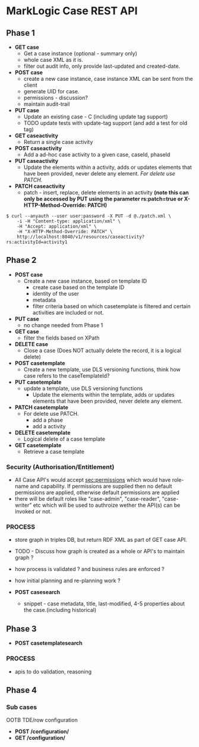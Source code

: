 # MarkLogic Case REST API

## Phase 1

- **GET case**
  - Get a case instance (optional - summary only)
  - whole case XML as it is.
  - filter out audit info, only provide last-updated and created-date.
- **POST case**
  - create a new case instance, case instance XML can be sent from the client
  - generate UID for case.
  - permissions - discussion?
  - maintain audit-trail
- **PUT case**
  - Update an existing case - C (including update tag support)
  - TODO update tests with update-tag support (and add a test for old tag)
- **GET caseactivity**
  - Return a single case activity  
- **POST caseactivity**
  - Add a ad-hoc case activity to a given case, caseId, phaseId
- **PUT caseactivity**
  - Update the elements within a activity, adds or updates elements that have been provided, never delete any element. *For delete use PATCH.*
- **PATCH caseactivity**
  - patch - insert, replace, delete elements in an activity **(note this can only be accessed by PUT using the parameter rs:patch=true or X-HTTP-Method-Override: PATCH)**
```
$ curl --anyauth --user user:password -X PUT -d @./patch.xml \
    -i -H "Content-type: application/xml" \
    -H "Accept: application/xml" \
    -H "X-HTTP-Method-Override: PATCH" \
    http://localhost:8040/v1/resources/caseactivity?rs:activityId=activity1
```

## Phase 2

- **POST case**
  - Create a new case instance, based on template ID
    - create case based on the template ID
    - identity of the user
    - metadata
    - filter criteria based on which casetemplate is filtered and certain activities are included or not.
- **PUT case**
  - no change needed from Phase 1
- **GET case**
  - filter the fields based on XPath
- **DELETE case**
  - Close a case (Does NOT actually delete the record, it is a logical delete)
- **POST casetemplate**
  - Create a new template, use DLS versioning functions, think how case refers to the caseTemplateId?
- **PUT casetemplate**
  - update a template, use DLS versioning functions
    - Update the elements within the template, adds or updates elements that have been provided, never delete any element.
- **PATCH casetemplate**
  - For delete use PATCH.
    - add a phase
    - add a activity        
- **DELETE casetemplate**
  - Logical delete of a case template
- **GET casetemplate**
  - Retrieve a case template

### Security (Authorisation/Entitlement)
- All Case API's would accept <sec:permissions> which would have role-name and capability. If permissions are supplied then no default permissions are applied, otherwise
default permissions are applied  
- there will be default roles like "case-admin", "case-reader", "case-writer" etc which will be used to authroize wether the API(s) can be invoked or not.

### PROCESS
- store graph in triples DB, but return RDF XML as part of GET case API.
- TODO - Discuss how graph is created as a whole or API's to maintain graph ?
- how process is validated ? and business rules are enforced ?
- how initial planning and re-planning work ?

- **POST casesearch**
  - snippet - case metadata, title, last-modified, 4-5 properties about the case.(including historical)

## Phase 3

- **POST casetemplatesearch**

### PROCESS
- apis to do validation, reasoning

## Phase 4

### Sub cases

OOTB TDE/row configuration

- **POST /configuration/<type>**
- **GET /configuration/<type>**
